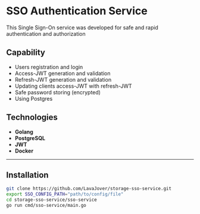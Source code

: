 # SSO Authentication Service
This Single Sign-On service was developed for safe and rapid authentication and authorization

## Capability
- Users registration and login
- Access-JWT generation and validation
- Refresh-JWT generation and validation
- Updating clients access-JWT with refresh-JWT
- Safe password storing (encrypted)
- Using Postgres

## Technologies
- **Golang**
- **PostgreSQL**
- **JWT**
- **Docker**

---

## Installation
```sh
git clone https://github.com/LavaJover/storage-sso-service.git
export SSO_CONFIG_PATH="path/to/config/file"
cd storage-sso-service/sso-service
go run cmd/sso-service/main.go
```
